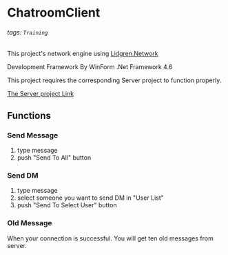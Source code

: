 # ChatroomClient

###### tags: `Training`

This project's network engine using [Lidgren.Network](https://github.com/lidgren/lidgren-network-gen3)

Development Framework By WinForm .Net Framework 4.6

This project requires the corresponding Server project to function properly.

[The Server project Link](https://github.com/flyxiang1206/ChatroomServer)

## Functions

### Send Message
    
1. type message
2. push "Send To All" button
    
### Send DM

1. type message
2. select someone you want to send DM in "User List"
3. push "Send To Select User" button

### Old Message

When your connection is successful.
You will get ten old messages from server.
